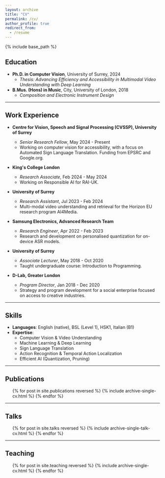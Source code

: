 ```yaml
---
layout: archive
title: "CV"
permalink: /cv/
author_profile: true
redirect_from:
  - /resume
---
```


{% include base_path %}
## Education
* **Ph.D. in Computer Vision**, University of Surrey, 2024
  * *Thesis: Advancing Efficiency and Accessibility in Multimodal Video Understanding with Deep Learning*
* **B.Mus. (Hons) in Music**, City, University of London, 2018
  * *Composition and Electronic Instrument Design*


---

## Work Experience

* **Centre for Vision, Speech and Signal Processing (CVSSP), University of Surrey**
  * *Senior Research Fellow*, May 2024 - Present
  * Working on computer vision for accessibility, with a focus on Automated Sign Language Translation. Funding from EPSRC and Google.org.

* **King's College London**
  * *Research Associate*, Feb 2024 - May 2024
  * Working on Responsible AI for RAI-UK.

* **University of Surrey**
  * *Research Assistant*, Jul 2023 - Feb 2024
  * Multi-modal video understanding and retrieval for the Horizon EU research program AI4Media.

* **Samsung Electronics, Advanced Research Team**
  * *Research Engineer*, Apr 2022 - Feb 2023
  * Research and development on personalised quantization for on-device ASR models.

* **University of Surrey**
  * *Associate Lecturer*, May 2018 - Oct 2020
  * Taught undergraduate course: Introduction to Programming.

* **D-Lab, Greater London**
  * *Program Director*, Jan 2018 - Dec 2020
  * Strategy and program development for a social enterprise focused on access to creative industries.

---

## Skills

* **Languages**: English (native), BSL (Level 1), HSK1, Italian (B1)
* **Expertise**:
  * Computer Vision & Video Understanding
  * Machine Learning & Deep Learning
  * Sign Language Translation
  * Action Recognition & Temporal Action Localization
  * Efficient AI (Quantization, Pruning)

---

## Publications
<ul>{% for post in site.publications reversed %}
  {% include archive-single-cv.html %}
{% endfor %}</ul>

---
  
## Talks
<ul>{% for post in site.talks reversed %}
  {% include archive-single-talk-cv.html %}
{% endfor %}</ul>

---
  
## Teaching
<ul>{% for post in site.teaching reversed %}
  {% include archive-single-cv.html %}
{% endfor %}</ul>
